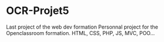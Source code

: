 # OCR-Projet5
Last project of the web dev formation
Personnal project for the Openclassroom formation.
HTML, CSS, PHP, JS, MVC, POO...
